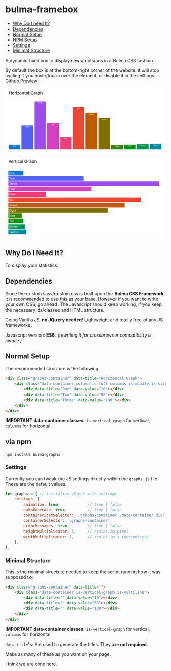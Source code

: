 # bulma-framebox

- [Why Do I need It?](#why)
- [Dependencies](#dependencies)
- [Normal Setup](#setup)
- [NPM Setup](#npm-setup)
- [Settings](#settings)
- [Minimal Structure](#minimal)


A dynamic fixed box to display news/hints/ads in a Bulma CSS fashion.

By default the box is at the bottom-right corner of the website.
It will stop cycling if you hover/touch over the element, or disable it in the settings.
[Github Preview](https://frizzant.github.io/bulma-graphs/)

![alt text](/images/horizontal-preview.png)

![alt text](/images/vertical-preview.png)

## Why Do I Need It? <a name="why"></a>

To display your statistics.

## Dependencies <a name="dependencies"></a>

Since the custom.sass/custom.css is built upon the **Bulma CSS Framework**,
it is recommended to use this as your base. However if you want to write
your own CSS, go ahead.
The Javascript should keep working,
if you keep the necessary ids/classes and HTML structure.

Going Vanilla JS, **no JQuery needed**! Lightweight and totally free of any JS frameworks.

Javascript version: **ES6**.
_(rewriting it for crossbrowser compatibility is simple.)_

## Normal Setup <a name="setup"></a>

The recommended structure is the following:

```html
<div class="graphs-container" data-title="Horizontal Graph">
    <div class="data-container column is-full columns is-mobile is-size-7 has-text-white is-marginless">
        <div data-title="One" data-value="10"></div>
        <div data-title="Two" data-value="50"></div>
        <div data-title="Three" data-value="100"></div>
    </div>
</div>
```
**IMPORTANT data-container classes**: `is-vertical-graph` for vertical, `columns` for horizontal.

## via npm <a name="npm-setup"></a>

`npm install bulma-graphs`

### Settings <a name="settings"></a>

Currently you can tweak the JS settings directly within the `graphs.js` file.
These are the default values.

```javascript
let graphs = { // initialize object with settings
    settings: {
        animation: true,            // true | false
        autoGenerate: true,         // true | false
        containerItemSelector: '.graphs-container .data-container div',
        containerSelector: '.graphs-container',
        errorMessages: true,        // true | false
        heightMultiplicator: 3,     // scales in pixel
        widthMultiplicator: 1,      // scales in % (percentage)
    },
};
```

### Minimal Structure <a name="minimal"></a>

This is the minimal structure needed to keep the script running how it was supposed to:

```HTML
<div class="graphs-container" data-title="">
    <div class="data-container is-vertical-graph is-multiline">
        <div data-title="" data-value="10"></div>
        <div data-title="" data-value="50"></div>
        <div data-title="" data-value="100"></div>
    </div>
</div>
```
**IMPORTANT data-container classes**: `is-vertical-graph` for vertical, `columns` for horizontal.

`data-title`'s: Are used to generate the titles. They are **not required**.

Make as many of these as you want on your page.

I think we are done here.